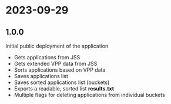 # 2023-09-29

## 1.0.0

Initial public deployment of the application

- Gets applications from JSS
- Gets extended VPP data from JSS
- Sorts applications based on VPP data
- Saves applications list
- Saves sorted applications list (buckets)
- Exports a readable, sorted list **results.txt**
- Multiple flags for deleting applications from individual buckets

